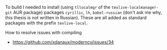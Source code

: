 To build I needed to install (using `tllocalmgr` of the
`texlive-localmanager-git` AUR package) packages `cyrillic`, `lh`,
`babel-russian` (don't ask me why, this thesis is not written in
Russian). These are all added as standard packages with the prefix
`texlive-local`.

How to resolve issues with compiling
* https://github.com/xdanaux/moderncv/issues/34
